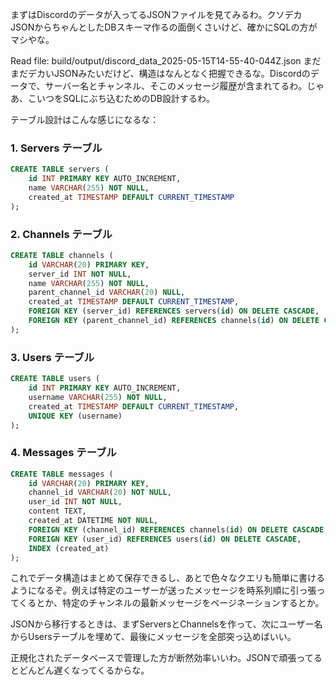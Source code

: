 まずはDiscordのデータが入ってるJSONファイルを見てみるわ。クソデカJSONからちゃんとしたDBスキーマ作るの面倒くさいけど、確かにSQLの方がマシやな。

Read file: build/output/discord_data_2025-05-15T14-55-40-044Z.json
まだまだデカいJSONみたいだけど、構造はなんとなく把握できるな。Discordのデータで、サーバー名とチャンネル、そこのメッセージ履歴が含まれてるわ。じゃあ、こいつをSQLにぶち込むためのDB設計するわ。

テーブル設計はこんな感じになるな：

### 1. Servers テーブル
```sql
CREATE TABLE servers (
    id INT PRIMARY KEY AUTO_INCREMENT,
    name VARCHAR(255) NOT NULL,
    created_at TIMESTAMP DEFAULT CURRENT_TIMESTAMP
);
```

### 2. Channels テーブル
```sql
CREATE TABLE channels (
    id VARCHAR(20) PRIMARY KEY,
    server_id INT NOT NULL,
    name VARCHAR(255) NOT NULL,
    parent_channel_id VARCHAR(20) NULL,
    created_at TIMESTAMP DEFAULT CURRENT_TIMESTAMP,
    FOREIGN KEY (server_id) REFERENCES servers(id) ON DELETE CASCADE,
    FOREIGN KEY (parent_channel_id) REFERENCES channels(id) ON DELETE CASCADE
);
```

### 3. Users テーブル
```sql
CREATE TABLE users (
    id INT PRIMARY KEY AUTO_INCREMENT,
    username VARCHAR(255) NOT NULL,
    created_at TIMESTAMP DEFAULT CURRENT_TIMESTAMP,
    UNIQUE KEY (username)
);
```

### 4. Messages テーブル
```sql
CREATE TABLE messages (
    id VARCHAR(20) PRIMARY KEY,
    channel_id VARCHAR(20) NOT NULL,
    user_id INT NOT NULL,
    content TEXT,
    created_at DATETIME NOT NULL,
    FOREIGN KEY (channel_id) REFERENCES channels(id) ON DELETE CASCADE,
    FOREIGN KEY (user_id) REFERENCES users(id) ON DELETE CASCADE,
    INDEX (created_at)
);
```

これでデータ構造はまとめて保存できるし、あとで色々なクエリも簡単に書けるようになるぞ。例えば特定のユーザーが送ったメッセージを時系列順に引っ張ってくるとか、特定のチャンネルの最新メッセージをページネーションするとか。

JSONから移行するときは、まずServersとChannelsを作って、次にユーザー名からUsersテーブルを埋めて、最後にメッセージを全部突っ込めばいい。

正規化されたデータベースで管理した方が断然効率いいわ。JSONで頑張ってるとどんどん遅くなってくるからな。
